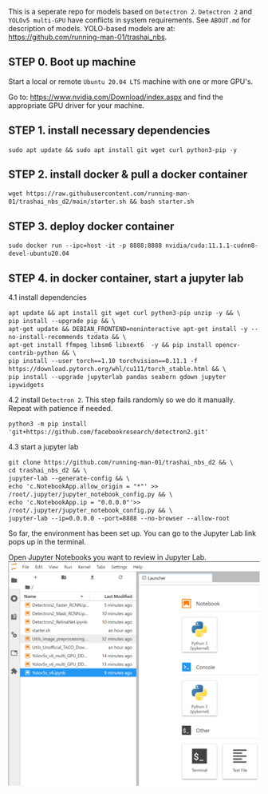 This is a seperate repo for models based on `Detectron 2`. `Detectron 2` and `YOLOv5 multi-GPU` have conflicts in system requirements. See `ABOUT.md` for description of models. YOLO-based models are at: https://github.com/running-man-01/trashai_nbs.

## STEP 0. Boot up machine

Start a local or remote `Ubuntu 20.04 LTS` machine with one or more GPU's.

Go to: https://www.nvidia.com/Download/index.aspx and find the appropriate GPU driver for your machine. 


## STEP 1. install necessary dependencies
```
sudo apt update && sudo apt install git wget curl python3-pip -y
```


## STEP 2. install docker & pull a docker container
```
wget https://raw.githubusercontent.com/running-man-01/trashai_nbs_d2/main/starter.sh && bash starter.sh
```

## STEP 3. deploy docker container
```
sudo docker run --ipc=host -it -p 8888:8888 nvidia/cuda:11.1.1-cudnn8-devel-ubuntu20.04
```

## STEP 4. in docker container, start a jupyter lab

4.1 install dependencies
```
apt update && apt install git wget curl python3-pip unzip -y && \
pip install --upgrade pip && \
apt-get update && DEBIAN_FRONTEND=noninteractive apt-get install -y --no-install-recommends tzdata && \
apt-get install ffmpeg libsm6 libxext6  -y && pip install opencv-contrib-python && \
pip install --user torch==1.10 torchvision==0.11.1 -f https://download.pytorch.org/whl/cu111/torch_stable.html && \
pip install --upgrade jupyterlab pandas seaborn gdown jupyter ipywidgets
```

4.2 install `Detectron 2`. This step fails randomly so we do it manually. Repeat with patience if needed.
```
python3 -m pip install 'git+https://github.com/facebookresearch/detectron2.git'
```

4.3 start a jupyter lab

```
git clone https://github.com/running-man-01/trashai_nbs_d2 && \
cd trashai_nbs_d2 && \
jupyter-lab --generate-config && \
echo 'c.NotebookApp.allow_origin = "*"' >> /root/.jupyter/jupyter_notebook_config.py && \
echo 'c.NotebookApp.ip = "0.0.0.0"'>> /root/.jupyter/jupyter_notebook_config.py && \
jupyter-lab --ip=0.0.0.0 --port=8888 --no-browser --allow-root
```


So far, the environment has been set up. You can go to the Jupyter Lab link pops up in the terminal.

Open Jupyter Notebooks you want to review in Jupyter Lab.
![lab](https://raw.githubusercontent.com/running-man-01/trashai_nbs/main/jlab.png)

